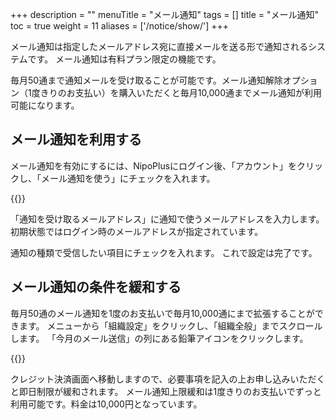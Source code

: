 +++
description = ""
menuTitle = "メール通知"
tags = []
title = "メール通知"
toc = true
weight = 11
aliases = ['/notice/show/']
+++

メール通知は指定したメールアドレス宛に直接メールを送る形で通知されるシステムです。
メール通知は有料プラン限定の機能です。

毎月50通まで通知メールを受け取ることが可能です。メール通知解除オプション（1度きりのお支払い）を購入いただくと毎月10,000通までメール通知が利用可能になります。

## メール通知を利用する

メール通知を有効にするには、NipoPlusにログイン後、「アカウント」をクリックし、「メール通知を使う」にチェックを入れます。

{{<appscreen filename="email-notice" title="メール通知の設定をONにする"  >}}

「通知を受け取るメールアドレス」に通知で使うメールアドレスを入力します。初期状態ではログイン時のメールアドレスが指定されています。

通知の種類で受信したい項目にチェックを入れます。
これで設定は完了です。

## メール通知の条件を緩和する

毎月50通のメール通知を1度のお支払いで毎月10,000通にまで拡張することができます。
メニューから「組織設定」をクリックし、「組織全般」までスクロールします。
「今月のメール送信」の列にある鉛筆アイコンをクリックします。

{{<appscreen filename="unlock" title="メール通知の上限を緩和する"  >}}

クレジット決済画面へ移動しますので、必要事項を記入の上お申し込みいただくと即日制限が緩和されます。
メール通知上限緩和は1度きりのお支払いでずっと利用可能です。料金は10,000円となっています。
